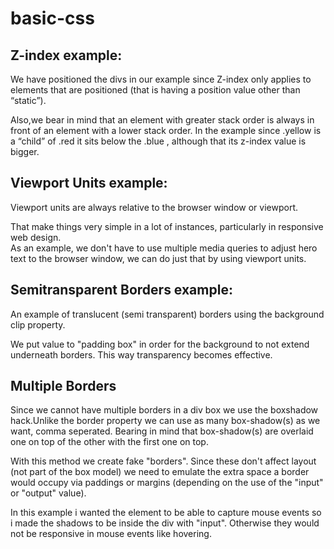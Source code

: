 # basic-css

<h2>Z-index example:</h2>
<p>We have positioned the divs in our example since Z-index only applies to elements that are positioned (that is having a position value other than “static”). </p>
<p>Also,we bear in mind that an element with greater stack order is always in front of an element with a lower stack order. 
In the example since .yellow  is a “child” of  .red  it sits below the .blue , although that its z-index value is bigger.</p>

<h2>Viewport Units example:</h2>
<p>Viewport units are always relative to the browser window or viewport.</p>
<p>That make things very simple in a lot of instances, particularly in responsive web design.<br>
As an example, we don't have to use multiple media queries to adjust hero text to the browser window, we can do just that by using viewport units. </p>

<h2>Semitransparent Borders example:</h2>
<p>An example of  translucent (semi transparent) borders using the background clip property.</p>
<p>We put value to "padding box" in order for the background to not extend underneath borders. This way transparency becomes effective.</p>

<h2>Multiple Borders</h2>
<p>Since we cannot have multiple borders in a div box we use the boxshadow hack.Unlike the border property we can use as many box-shadow(s) as we want, comma seperated.
Bearing in mind that box-shadow(s) are overlaid one on top of the other with the first one on top.</p>
<p>With this method we create fake "borders".
Since these don't affect layout (not part of the box model) we need to emulate the extra space a border would occupy via paddings or margins (depending on the use of the "input" or "output" value).</p>
<p>In this example i wanted the element to be able to capture mouse events so i made the shadows to be inside the div with "input". Otherwise they would not be responsive in mouse events like hovering.</p>

